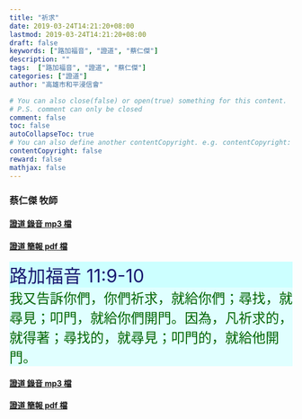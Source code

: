```yaml
---
title: "祈求"
date: 2019-03-24T14:21:20+08:00
lastmod: 2019-03-24T14:21:20+08:00
draft: false
keywords: ["路加福音", "證道", "蔡仁傑"]
description: ""
tags:  ["路加福音", "證道", "蔡仁傑"]
categories: ["證道"]
author: "高雄市和平浸信會"

# You can also close(false) or open(true) something for this content.
# P.S. comment can only be closed
comment: false
toc: false
autoCollapseToc: true
# You can also define another contentCopyright. e.g. contentCopyright: "This is another copyright."
contentCopyright: false
reward: false
mathjax: false
---
```


### 蔡仁傑 牧師

#### [證道 錄音 mp3 檔](/mp3-s/s20190324.mp3 "祈求")

#### [證道 簡報 pdf 檔](/pdf-s/s20190324.pdf "祈求")

<div style="background-color:#CCFFFF"><font size="6", color="#191970">
路加福音 11:9-10
</font>
</div>

<div style="background-color:#E0FFFF"><font size="5", color="#006400">
我又告訴你們，你們祈求，就給你們；尋找，就尋見；叩門，就給你們開門。因為，凡祈求的，就得著；尋找的，就尋見；叩門的，就給他開門。
</font>
</div>

#### [證道 錄音 mp3 檔](/mp3-s/s20190324.mp3 "祈求")

#### [證道 簡報 pdf 檔](/pdf-s/s20190324.pdf "祈求")